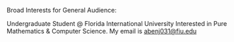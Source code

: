 Broad Interests for General Audience:

Undergraduate Student @ Florida International University Interested in Pure Mathematics & Computer Science. My email is abenj031@fiu.edu
<!---
rye-au/rye-au is a ✨ special ✨ repository because its `README.md` (this file) appears on your GitHub profile.
You can click the Preview link to take a look at your changes.
--->
